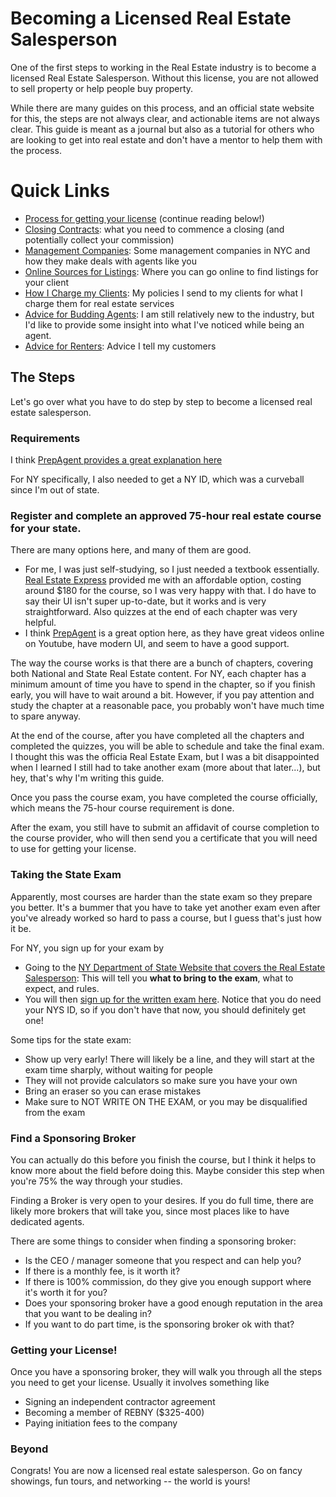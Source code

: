 # Becoming a Licensed Real Estate Salesperson

One of the first steps to working in the Real Estate industry is to become a licensed Real Estate Salesperson. Without this license, you are not allowed to sell property or help people buy property.

While there are many guides on this process, and an official state website for this, the steps are not always clear, and actionable items are not always clear. This guide is meant as a journal but also as a tutorial for others who are looking to get into real estate and don't have a mentor to help them with the process.

# Quick Links

- [Process for getting your license](#the-steps) (continue reading below!)
- [Closing Contracts](./closing.md): what you need to commence a closing (and potentially collect your commission)
- [Management Companies](./mgmt_companies.md): Some management companies in NYC and how they make deals with agents like you
- [Online Sources for Listings](./online_sources.md): Where you can go online to find listings for your client
- [How I Charge my Clients](./collecting_commission.md): My policies I send to my clients for what I charge them for real estate services
- [Advice for Budding Agents](./advice.md): I am still relatively new to the industry, but I'd like to provide some insight into what I've noticed while being an agent.
- [Advice for Renters](./advice_renters.md): Advice I tell my customers

## The Steps

Let's go over what you have to do step by step to become a licensed real estate salesperson.

### Requirements

I think [PrepAgent provides a great explanation here](https://www.prepagent.com/real-estate-exam-by-state/NY/new-york-real-estate-license)

For NY specifically, I also needed to get a NY ID, which was a curveball since I'm out of state.

### Register and complete an approved 75-hour real estate course for your state.

There are many options here, and many of them are good.

- For me, I was just self-studying, so I just needed a textbook essentially. [Real Estate Express](https://www.talkable.com/x/yn6IDa) provided me with an affordable option, costing around $180 for the course, so I was very happy with that. I do have to say their UI isn't super up-to-date, but it works and is very straightforward. Also quizzes at the end of each chapter was very helpful.
- I think [PrepAgent](https://www.prepagent.com/sign-up) is a great option here, as they have great videos online on Youtube, have modern UI, and seem to have a good support.

The way the course works is that there are a bunch of chapters, covering both National and State Real Estate content. For NY, each chapter has a minimum amount of time you have to spend in the chapter, so if you finish early, you will have to wait around a bit. However, if you pay attention and study the chapter at a reasonable pace, you probably won't have much time to spare anyway.

At the end of the course, after you have completed all the chapters and completed the quizzes, you will be able to schedule and take the final exam. I thought this was the officia Real Estate Exam, but I was a bit disappointed when I learned I still had to take another exam (more about that later...), but hey, that's why I'm writing this guide.

Once you pass the course exam, you have completed the course officially, which means the 75-hour course requirement is done.

After the exam, you still have to submit an affidavit of course completion to the course provider, who will then send you a certificate that you will need to use for getting your license.

### Taking the State Exam

Apparently, most courses are harder than the state exam so they prepare you better. It's a bummer that you have to take yet another exam even after you've already worked so hard to pass a course, but I guess that's just how it be.

For NY, you sign up for your exam by

- Going to the [NY Department of State Website that covers the Real Estate Salesperson](https://dos.ny.gov/real-estate-salesperson): This will tell you **what to bring to the exam**, what to expect, and rules.
- You will then [sign up for the written exam here](https://appext20.dos.ny.gov/nydos/registration.do?from=loginPage). Notice that you do need your NYS ID, so if you don't have that now, you should definitely get one!

Some tips for the state exam:

- Show up very early! There will likely be a line, and they will start at the exam time sharply, without waiting for people
- They will not provide calculators so make sure you have your own
- Bring an eraser so you can erase mistakes
- Make sure to NOT WRITE ON THE EXAM, or you may be disqualified from the exam

### Find a Sponsoring Broker

You can actually do this before you finish the course, but I think it helps to know more about the field before doing this. Maybe consider this step when you're 75% the way through your studies.

Finding a Broker is very open to your desires. If you do full time, there are likely more brokers that will take you, since most places like to have dedicated agents.

There are some things to consider when finding a sponsoring broker:

- Is the CEO / manager someone that you respect and can help you?
- If there is a monthly fee, is it worth it?
- If there is 100% commission, do they give you enough support where it's worth it for you?
- Does your sponsoring broker have a good enough reputation in the area that you want to be dealing in?
- If you want to do part time, is the sponsoring broker ok with that?

### Getting your License!

Once you have a sponsoring broker, they will walk you through all the steps you need to get your license. Usually it involves something like

- Signing an independent contractor agreement
- Becoming a member of REBNY ($325-400)
- Paying initiation fees to the company

### Beyond

Congrats! You are now a licensed real estate salesperson. Go on fancy showings, fun tours, and networking -- the world is yours!
